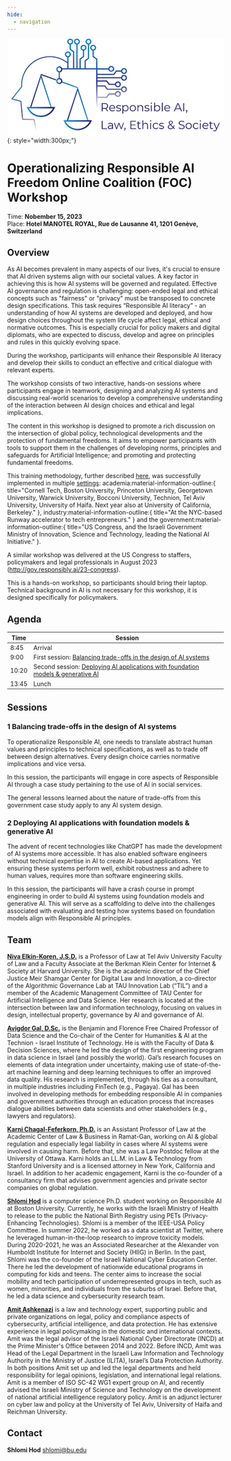 ```yaml
---
hide:
  - navigation
---
```


![Responsible AI, Law, Ethics & Society Logo](assets/logo.png){: style="width:300px;"}

# Operationalizing Responsible AI <br> Freedom Online Coalition (FOC) Workshop

Time: __Nobember 15, 2023__  
Place: __Hotel MANOTEL ROYAL, Rue de Lausanne 41, 1201 Genève, Switzerland__ 

## Overview

As AI becomes prevalent in many aspects of our lives, it's crucial to ensure that AI driven systems align with our societal values. A key factor in achieving this is how AI systems will be governed and regulated. Effective AI governance and regulation is challenging: open-ended legal and ethical concepts such as "fairness" or "privacy" must be transposed to concrete design specifications. This task requires “Responsible AI literacy” - an understanding of how AI systems are developed and deployed, and how design choices throughout the system life cycle affect legal, ethical and normative outcomes. This is especially crucial for policy makers and digital diplomats, who are expected to discuss, develop and agree on principles and rules in this quickly evolving space. 

During the workshop, participants will enhance their Responsible AI literacy and develop their skills to conduct an effective and critical dialogue with relevant experts.

The workshop consists of two interactive, hands-on sessions where participants engage in teamwork, designing and analyzing AI systems and discussing real-world scenarios to develop a comprehensive understanding of the interaction between AI design choices and ethical and legal implications.

The content in this workshop is designed to promote a rich discussion on the intersection of global policy, technological developments and the protection of fundamental freedoms. It aims to empower participants with tools to support them in the challenges of developing norms, principles and safeguards for Artificial Intelligence; and promoting and protecting fundamental freedoms.

This training methodology, further described [here](https://go.responsibly.ai/paper/open), was successfully implemented in multiple [settings](https://teach.responsibly.ai): academia:material-information-outline:{ title="Cornell Tech, Boston University, Princeton University, Georgetown University, Warwick University, Bocconi University, Technion, Tel Aviv University, University of Haifa. Next year also at University of California, Berkeley." }, industry:material-information-outline:{ title="At the NYC-based Runway accelerator to tech entrepreneurs." } and the government:material-information-outline:{ title="US Congress, and the Israeli Government Ministry of Innovation, Science and Technology, leading the National AI Initiative." }.

A similar workshop was delivered at the US Congress to staffers, policymakers and legal professionals in August 2023 (<http://gov.responsibly.ai/23-congress>).

This is a hands-on workshop, so participants should bring their laptop. Technical background in AI is not necessary for this workshop, it is designed specifically for policymakers.

## Agenda

| Time            | Session                                                                          |
|-----------------|----------------------------------------------------------------------------------|
| 8:45 | Arrival                                                          |
| 9:00   | First session: [Balancing trade-offs in the design of AI systems](#1-balancing-trade-offs-in-the-design-of-ai-systems) |
| 10:20        | Second session: [Deploying AI applications with foundation models & generative AI](#2-deploying-ai-applications-with-foundation-models-generative-ai) |
| 13:45 | Lunch                                                          |

## Sessions

### 1 Balancing trade-offs in the design of AI systems

To operationalize Responsible AI, one needs to translate abstract human values and principles to technical specifications, as well as to trade off between design alternatives. Every design choice carries normative implications and vice versa. 

In this session, the participants will engage in core aspects of Responsible AI through a case study pertaining to the use of AI in social services. 

The general lessons learned about the nature of trade-offs from this government case study apply to any AI system design. 

### 2 Deploying AI applications with foundation models & generative AI

The advent of recent technologies like ChatGPT has made the development of AI systems more accessible. It has also enabled software engineers without technical expertise in AI to create AI-based applications. Yet ensuring these systems perform well, exhibit robustness and adhere to human values, requires more than software engineering skills.

In this session, the participants will have a crash course in prompt engineering in order to build AI systems using foundation models and generative AI. This will serve as a scaffolding to delve into the challenges associated with evaluating and testing how systems based on foundation models  align with Responsible AI principles.

## Team

[**Niva Elkin-Koren, J.S.D.**](https://en-law.tau.ac.il/profile/elkiniva) is a Professor of Law at Tel Aviv University Faculty of Law and a Faculty Associate at the Berkman Klein Center for Internet & Society at Harvard University. She is the academic director of the Chief Justice Meir Shamgar Center for Digital Law and Innovation, a co-director of the Algorithmic Governance Lab at TAU Innovation Lab (“TIL”) and a member of the Academic Management Committee of TAU Center for Artificial Intelligence and Data Science. Her research is located at the intersection between law and information technology, focusing on values in design, intellectual property, governance by AI and governance of AI.

[**Avigdor Gal, D.Sc.**](https://agp.iem.technion.ac.il/avigal/) is the Benjamin and Florence Free Chaired Professor of Data Science and the Co-chair of the Center for Humanities & AI at the Technion - Israel Institute of Technology. He is with the Faculty of Data & Decision Sciences, where he led the design of the first engineering program in data science in Israel (and possibly the world). Gal’s research focuses on elements of data integration under uncertainty, making use of state-of-the-art machine learning and deep learning techniques to offer an improved data quality. His research is implemented, through his ties as a consultant, in multiple industries including FinTech (e.g., Pagaya). Gal has been involved in developing methods for embedding responsible AI in companies and government authorities through an education process that increases dialogue abilities between data scientists and other stakeholders (e.g., lawyers and regulators).

[**Karni Chagal-Feferkorn, Ph.D.**](https://www.shamgarlaw.sites.tau.ac.il/en/pepole/dr.-karni-chagal-feferkorn) is an Assistant Professor of Law at the Academic Center of Law & Business in Ramat-Gan, working on AI & global regulation and especially legal liability in cases where AI systems were involved in causing harm. Before that, she was a Law Postdoc fellow at the University of Ottawa.
Karni holds an LL.M. in Law & Technology from Stanford University and is a licensed attorney in New York, California and Israel. 
In addition to her academic engagement, Karni is the co-founder of a consultancy firm that advises government agencies and private sector companies on global regulation. 

[**Shlomi Hod**](https://shlomi.hod.xyz) is a computer science Ph.D. student working on Responsible AI at Boston University. Currently, he works with the Israeli Ministry of Health to release to the public the National Birth Registry using PETs (Privacy-Enhancing Technologies).
Shlomi is a member of the IEEE-USA Policy Committee.
In summer 2022, he worked as a data scientist at Twitter, where he leveraged human-in-the-loop research to improve toxicity models.
During 2020-2021, he was an Associated Researcher at the Alexander von Humboldt Institute for Internet and Society (HIIG) in Berlin.
In the past, Shlomi was the co-founder of the Israeli National Cyber Education Center. There he led the development of nationwide educational programs in computing for kids and teens. The center aims to increase the social mobility and tech participation of underrepresented groups in tech, such as women, minorities, and individuals from the suburbs of Israel. Before that, he led a data science and cybersecurity research team.

[**Amit Ashkenazi**](https://www.linkedin.com/in/amit-ashkenazi-1000b71ba/) is a law and technology expert, supporting public and private organizations on legal, policy and compliance aspects of cybersecurity, artificial intelligence, and data protection. He has extensive experience in legal policymaking in the domestic and international contexts. Amit was the legal advisor of the Israeli National Cyber Directorate (INCD) at the Prime Minister's Office between 2014 and 2022. Before INCD, Amit was Head of the Legal Department in the Israeli Law Information and Technology Authority in the Ministry of Justice (ILITA), Israel’s Data Protection Authority. In both positions Amit set up and led the legal departments and held responsibility for legal opinions, legislation, and international legal relations. Amit is a member of ISO SC-42 WG1 expert group on AI, and recently advised the Israeli Ministry of Science and Technology on the development of national artificial intelligence regulatory policy. Amit is an adjunct lecturer on cyber law and policy at the University of Tel Aviv, University of Haifa and Reichman University.

## Contact

<div class="grid cards" markdown>

__Shlomi Hod__ [shlomi@bu.edu](mailto:shlomi@bu.edu)

</div>
